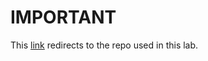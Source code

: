 # IMPORTANT

This [link](https://github.com/rininobaron/it-cert-automation-practice) redirects to the repo used in this lab.